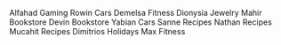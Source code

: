 Alfahad	Gaming
Rowin	Cars
Demelsa	Fitness
Dionysia	Jewelry
Mahir	Bookstore
Devin	Bookstore
Yabian	Cars
Sanne	Recipes
Nathan	Recipes
Mucahit	Recipes
Dimitrios	Holidays
Max	Fitness

